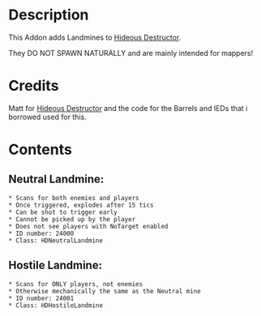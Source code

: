 # Description
This Addon adds Landmines to [Hideous Destructor](https://codeberg.org/mc776/HideousDestructor). 

They DO NOT SPAWN NATURALLY and are mainly intended for mappers!


# Credits
Matt for [Hideous Destructor](https://codeberg.org/mc776/HideousDestructor) and the code for the Barrels and IEDs that i borrowed used for this.


# Contents
## Neutral Landmine:
    * Scans for both enemies and players
    * Once triggered, explodes after 15 tics
    * Can be shot to trigger early
    * Cannot be picked up by the player
    * Does not see players with NoTarget enabled
    * ID number: 24000
    * Class: HDNeutralLandmine

## Hostile Landmine:
    * Scans for ONLY players, not enemies
    * Otherwise mechanically the same as the Neutral mine
    * ID number: 24001
    * Class: HDHostileLandmine
